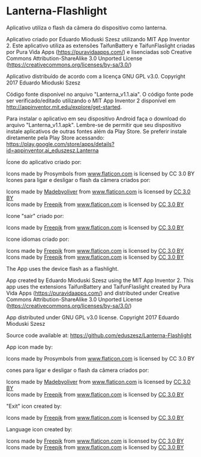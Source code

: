 # Lanterna-Flashlight

Aplicativo utiliza o flash da câmera do dispositivo como lanterna.

Aplicativo criado por Eduardo Mioduski Szesz utilizando MIT App Inventor 2. Este aplicativo utiliza as extensões TaifunBattery e TaifunFlaslight criadas por Pura Vida Apps (https://puravidaapps.com/) e lisenciadas sob Creative Commons Attribution-ShareAlike 3.0 Unported License (https://creativecommons.org/licenses/by-sa/3.0/)

Aplicativo distribuído de acordo com a licença GNU GPL v3.0. Copyright 2017 Eduardo Mioduski Szesz

Código fonte disponível no arquivo "Lanterna_v1.1.aia". O código fonte pode ser verificado/editado utilizando o MIT App Inventor 2 disponível em http://appinventor.mit.edu/explore/get-started.

Para instalar o aplicativo em seu dispositivo Android faça o download do arquivo "Lanterna_v1.1.apk". Lembre-se de permitir que seu dispositivo instale aplicativos de outras fontes além da Play Store. Se preferir instale diretamente pela Play Store acessando: https://play.google.com/store/apps/details?id=appinventor.ai_eduszesz.Lanterna

Ícone do aplicativo criado por:

Icons made by Prosymbols from www.flaticon.com is licensed by CC 3.0 BY
Icones para ligar e desligar o flash da câmera criados por:

<div>Icons made by <a href="http://www.flaticon.com/authors/madebyoliver" title="Madebyoliver">Madebyoliver</a> from <a href="http://www.flaticon.com" title="Flaticon">www.flaticon.com</a> is licensed by <a href="http://creativecommons.org/licenses/by/3.0/" title="Creative Commons BY 3.0" target="_blank">CC 3.0 BY</a></div>

<div>Icons made by <a href="http://www.freepik.com" title="Freepik">Freepik</a> from <a href="http://www.flaticon.com" title="Flaticon">www.flaticon.com</a> is licensed by <a href="http://creativecommons.org/licenses/by/3.0/" title="Creative Commons BY 3.0" target="_blank">CC 3.0 BY</a></div>

Icone "sair" criado por:

<div>Icons made by <a href="http://www.freepik.com" title="Freepik">Freepik</a> from <a href="http://www.flaticon.com" title="Flaticon">www.flaticon.com</a> is licensed by <a href="http://creativecommons.org/licenses/by/3.0/" title="Creative Commons BY 3.0" target="_blank">CC 3.0 BY</a></div>

Icone idiomas criado por:

<div>Icons made by <a href="http://www.freepik.com" title="Freepik">Freepik</a> from <a href="http://www.flaticon.com" title="Flaticon">www.flaticon.com</a> is licensed by <a href="http://creativecommons.org/licenses/by/3.0/" title="Creative Commons BY 3.0" target="_blank">CC 3.0 BY</a></div <div>Icons made by <a href="http://www.freepik.com" title="Freepik">Freepik</a> from <a href="http://www.flaticon.com" title="Flaticon">www.flaticon.com</a> is licensed by <a href="http://creativecommons.org/licenses/by/3.0/" title="Creative Commons BY 3.0" target="_blank">CC 3.0 BY</a></div>




The App uses the device flash as a flashlight.

App created by Eduardo Mioduski Szesz using the MIT App Inventor 2. This app uses the extensions TaifunBattery and TaifunFlaslight created by Pura Vida Apps (https://puravidaapps.com/) and distributed under Creative Commons Attribution-ShareAlike 3.0 Unported License (https://creativecommons.org/licenses/by-sa/3.0/)

App distributed under GNU GPL v3.0 license. Copyright 2017 Eduardo Mioduski Szesz

Source code available at: https://github.com/eduszesz/Lanterna-Flashlight

App icon made by:

Icons made by Prosymbols from www.flaticon.com is licensed by CC 3.0 BY

cones para ligar e desligar o flash da câmera criados por:

<div>Icons made by <a href="http://www.flaticon.com/authors/madebyoliver" title="Madebyoliver">Madebyoliver</a> from <a href="http://www.flaticon.com" title="Flaticon">www.flaticon.com</a> is licensed by <a href="http://creativecommons.org/licenses/by/3.0/" title="Creative Commons BY 3.0" target="_blank">CC 3.0 BY</a></div>

<div>Icons made by <a href="http://www.freepik.com" title="Freepik">Freepik</a> from <a href="http://www.flaticon.com" title="Flaticon">www.flaticon.com</a> is licensed by <a href="http://creativecommons.org/licenses/by/3.0/" title="Creative Commons BY 3.0" target="_blank">CC 3.0 BY</a></div>

"Exit" icon created by:

<div>Icons made by <a href="http://www.freepik.com" title="Freepik">Freepik</a> from <a href="http://www.flaticon.com" title="Flaticon">www.flaticon.com</a> is licensed by <a href="http://creativecommons.org/licenses/by/3.0/" title="Creative Commons BY 3.0" target="_blank">CC 3.0 BY</a></div>

Language icon created by:

<div>Icons made by <a href="http://www.freepik.com" title="Freepik">Freepik</a> from <a href="http://www.flaticon.com" title="Flaticon">www.flaticon.com</a> is licensed by <a href="http://creativecommons.org/licenses/by/3.0/" title="Creative Commons BY 3.0" target="_blank">CC 3.0 BY</a></div <div>Icons made by <a href="http://www.freepik.com" title="Freepik">Freepik</a> from <a href="http://www.flaticon.com" title="Flaticon">www.flaticon.com</a> is licensed by <a href="http://creativecommons.org/licenses/by/3.0/" title="Creative Commons BY 3.0" target="_blank">CC 3.0 BY</a></div>
